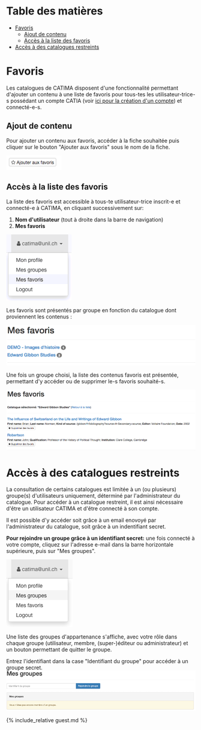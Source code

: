 # Table des matières

- [Favoris](#favoris)
    - [Ajout de contenu](#ajout-de-contenu)
    - [Accès à la liste des favoris](#accesfavoris)
- [Accès à des catalogues restreints](#accescatrestreints)

# Favoris

Les catalogues de CATIMA disposent d'une fonctionnalité permettant d'ajouter un contenu à une liste de favoris pour tous-tes les utilisateur-trice-s possédant un compte CATIA (voir [ici pour la création d'un compte](https://catima.unil.ch/fr/register)) et connecté-e-s.

## Ajout de contenu
Pour ajouter un contenu aux favoris, accéder à la fiche souhaitée puis cliquer sur le bouton "Ajouter aux favoris" sous le nom de la fiche.

![](assets/favs/add_fav.png)

<a id="accesfavoris"></a>
## Accès à la liste des favoris

La liste des favoris est accessible à 
tous-te utilisateur-trice inscrit-e et connecté-e à CATIMA, en cliquant successivement sur:

1. **Nom d'utilisateur** (tout à droite dans la barre de navigation)
2. **Mes favoris**

![](assets/favs/access_fav.png)

Les favoris sont présentés par groupe en fonction du catalogue dont proviennent les contenus : 

![](assets/favs/fav_list_group1.png)

Une fois un groupe choisi, la liste des contenus favoris est présentée, permettant d'y accéder ou de supprimer le-s favoris souhaité-s.

![](assets/favs/fav_list_group2.png)

<a id="accescatrestreints"></a>
# Accès à des catalogues restreints

La consultation de certains catalogues est limitée à un (ou plusieurs) groupe(s) d'utilisateurs uniquement, déterminé par l'administrateur du catalogue. Pour accéder à un catalogue restreint, il est ainsi nécessaire d'être un utilisateur CATIMA et d'être connecté à son compte.

Il est possible d'y accéder soit grâce à un email enovoyé par l'administrateur du catalogue, soit grâce à un indentifiant secret.

**Pour rejoindre un groupe grâce à un identifiant secret:** une fois connecté à votre compte, cliquez sur l'adresse e-mail dans la barre horizontale supérieure, puis sur "Mes groupes". 

![](assets/groups/access_group_list.png)

Une liste des groupes d'appartenance s'affiche, avec votre rôle dans chaque groupe (utilisateur, membre, (super-)éditeur ou administrateur) et un bouton permettant de quitter le groupe.

Entrez l'identifiant dans la case "Identifiant du groupe" pour accéder à un groupe secret.
![](assets/groups/new_groupid.png)

{% include_relative guest.md %}